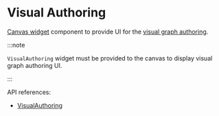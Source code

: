 # Visual Authoring

[Canvas widget](/docs/components/canvas.md) component to provide UI for the [visual graph authoring](/docs/concepts/graph-authoring.md).

:::note

`VisualAuthoring` widget must be provided to the canvas to display visual graph authoring UI.

:::

API references:
  - [VisualAuthoring](/docs/api/workspace/functions/VisualAuthoring)
